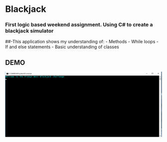 # Blackjack
### First logic based weekend assignment. Using C# to create a blackjack simulator

##-This application shows my understanding of:
    - Methods
    - While loops
    - If and else statements
    - Basic understanding of classes

## DEMO
![](https://raw.githubusercontent.com/pmaharana/weekend/master/doc/blackjack.gif)

